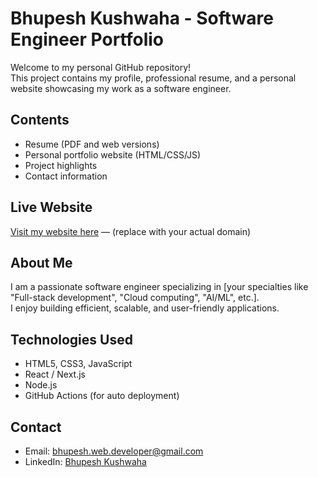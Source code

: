 # Bhupesh Kushwaha - Software Engineer Portfolio

Welcome to my personal GitHub repository!  
This project contains my profile, professional resume, and a personal website showcasing my work as a software engineer.

## Contents
- Resume (PDF and web versions)
- Personal portfolio website (HTML/CSS/JS)
- Project highlights
- Contact information

## Live Website
[Visit my website here](https://yourwebsite.com) — (replace with your actual domain)

## About Me
I am a passionate software engineer specializing in [your specialties like "Full-stack development", "Cloud computing", "AI/ML", etc.].  
I enjoy building efficient, scalable, and user-friendly applications.

## Technologies Used
- HTML5, CSS3, JavaScript
- React / Next.js
- Node.js
- GitHub Actions (for auto deployment)

## Contact
- Email: bhupesh.web.developer@gmail.com
- LinkedIn: [Bhupesh Kushwaha](https://linkedin.com/in/bhupeshkushwaha1992)
